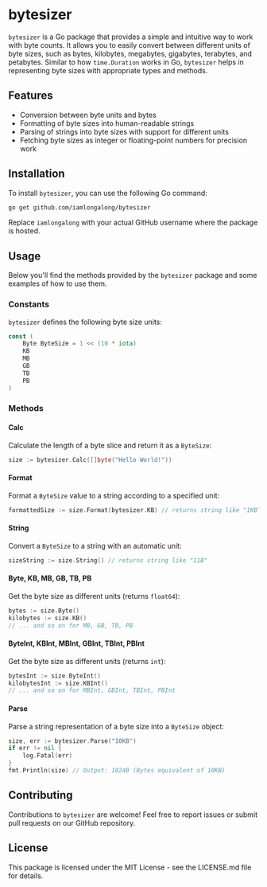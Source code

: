 # bytesizer

`bytesizer` is a Go package that provides a simple and intuitive way to work with byte counts. It allows you to easily convert between different units of byte sizes, such as bytes, kilobytes, megabytes, gigabytes, terabytes, and petabytes. Similar to how `time.Duration` works in Go, `bytesizer` helps in representing byte sizes with appropriate types and methods.

## Features

- Conversion between byte units and bytes
- Formatting of byte sizes into human-readable strings
- Parsing of strings into byte sizes with support for different units
- Fetching byte sizes as integer or floating-point numbers for precision work

## Installation

To install `bytesizer`, you can use the following Go command:

```bash
go get github.com/iamlongalong/bytesizer
```

Replace `iamlongalong` with your actual GitHub username where the package is hosted.

## Usage

Below you'll find the methods provided by the `bytesizer` package and some examples of how to use them.

### Constants

`bytesizer` defines the following byte size units:

```go
const (
	Byte ByteSize = 1 << (10 * iota)
	KB
	MB
	GB
	TB
	PB
)
```

### Methods

#### Calc
Calculate the length of a byte slice and return it as a `ByteSize`:

```go
size := bytesizer.Calc([]byte("Hello World!"))
```

#### Format
Format a `ByteSize` value to a string according to a specified unit:

```go
formattedSize := size.Format(bytesizer.KB) // returns string like "1KB"
```

#### String
Convert a `ByteSize` to a string with an automatic unit:

```go
sizeString := size.String() // returns string like "11B"
```

#### Byte, KB, MB, GB, TB, PB
Get the byte size as different units (returns `float64`):

```go
bytes := size.Byte()
kilobytes := size.KB()
// ... and so on for MB, GB, TB, PB
```

#### ByteInt, KBInt, MBInt, GBInt, TBInt, PBInt
Get the byte size as different units (returns `int`):

```go
bytesInt := size.ByteInt()
kilobytesInt := size.KBInt()
// ... and so on for MBInt, GBInt, TBInt, PBInt
```

#### Parse
Parse a string representation of a byte size into a `ByteSize` object:

```go
size, err := bytesizer.Parse("10KB")
if err != nil {
    log.Fatal(err)
}
fmt.Println(size) // Output: 10240 (Bytes equivalent of 10KB)
```

## Contributing

Contributions to `bytesizer` are welcome! Feel free to report issues or submit pull requests on our GitHub repository.

## License

This package is licensed under the MIT License - see the LICENSE.md file for details.
